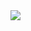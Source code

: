 
  <img src="https://github-readme-stats.vercel.app/api/top-langs/?username=iz-hafiz&layout=compact&show_icons=true&title_color=fff&icon_color=79ff97&text_color=9f9f9f&bg_color=151515"/>

